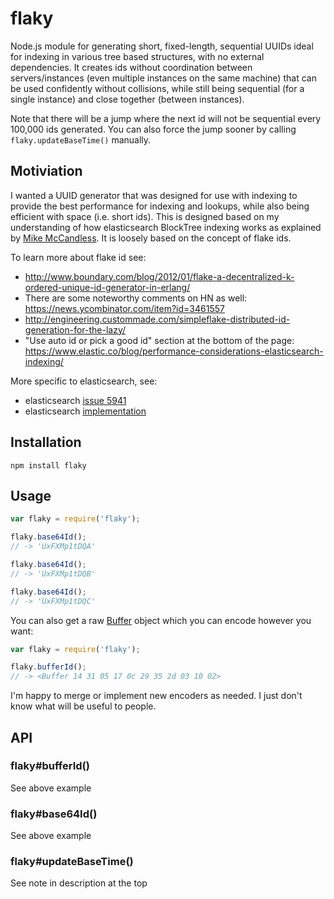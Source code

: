 # flaky
Node.js module for generating short, fixed-length, sequential UUIDs ideal for indexing in various tree based structures, with no external dependencies. It creates ids without coordination between servers/instances (even multiple instances on the same machine) that can be used confidently without collisions, while still being sequential (for a single instance) and close together (between instances).

Note that there will be a jump where the next id will not be sequential every 100,000 ids generated. You can also force the jump sooner by calling `flaky.updateBaseTime()` manually.

## Motiviation
I wanted a UUID generator that was designed for use with indexing to provide the best performance for indexing and lookups, while also being efficient with space (i.e. short ids). This is designed based on my understanding of how elasticsearch BlockTree indexing works as explained by [Mike McCandless](http://blog.mikemccandless.com/2014/05/choosing-fast-unique-identifier-uuid.html). It is loosely based on the concept of flake ids.

To learn more about flake id see:
* http://www.boundary.com/blog/2012/01/flake-a-decentralized-k-ordered-unique-id-generator-in-erlang/
* There are some noteworthy comments on HN as well: https://news.ycombinator.com/item?id=3461557
* http://engineering.custommade.com/simpleflake-distributed-id-generation-for-the-lazy/
* "Use auto id or pick a good id" section at the bottom of the page: https://www.elastic.co/blog/performance-considerations-elasticsearch-indexing/

More specific to elasticsearch, see:
* elasticsearch [issue 5941](https://github.com/elastic/elasticsearch/issues/5941)
* elasticsearch [implementation](https://github.com/elastic/elasticsearch/blob/9c1ac95ba8e593c90b4681f2a554b12ff677cf89/src/main/java/org/elasticsearch/common/TimeBasedUUIDGenerator.java)

## Installation
```
npm install flaky
```

## Usage

```js
var flaky = require('flaky');

flaky.base64Id();
// -> 'UxFXMp1tDQA'

flaky.base64Id();
// -> 'UxFXMp1tDQB'

flaky.base64Id();
// -> 'UxFXMp1tDQC'
```

You can also get a raw [Buffer](https://nodejs.org/api/buffer.html) object which you can encode however you want:
```js
var flaky = require('flaky');

flaky.bufferId();
// -> <Buffer 14 31 05 17 0c 29 35 2d 03 10 02>
```

I'm happy to merge or implement new encoders as needed. I just don't know what will be useful to people.

## API

### flaky#bufferId()
See above example

### flaky#base64Id()
See above example

### flaky#updateBaseTime()
See note in description at the top